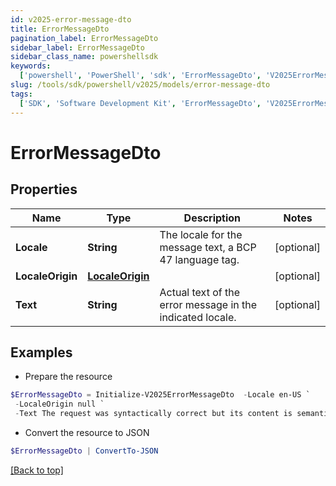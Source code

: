 ```yaml
---
id: v2025-error-message-dto
title: ErrorMessageDto
pagination_label: ErrorMessageDto
sidebar_label: ErrorMessageDto
sidebar_class_name: powershellsdk
keywords:
  ['powershell', 'PowerShell', 'sdk', 'ErrorMessageDto', 'V2025ErrorMessageDto']
slug: /tools/sdk/powershell/v2025/models/error-message-dto
tags:
  ['SDK', 'Software Development Kit', 'ErrorMessageDto', 'V2025ErrorMessageDto']
---
```


# ErrorMessageDto

## Properties

| Name | Type | Description | Notes |
| --- | --- | --- | --- |
| **Locale** | **String** | The locale for the message text, a BCP 47 language tag. | [optional] |
| **LocaleOrigin** | [**LocaleOrigin**](locale-origin) |  | [optional] |
| **Text** | **String** | Actual text of the error message in the indicated locale. | [optional] |

## Examples

- Prepare the resource

```powershell
$ErrorMessageDto = Initialize-V2025ErrorMessageDto  -Locale en-US `
 -LocaleOrigin null `
 -Text The request was syntactically correct but its content is semantically invalid.
```

- Convert the resource to JSON

```powershell
$ErrorMessageDto | ConvertTo-JSON
```

[[Back to top]](#)
